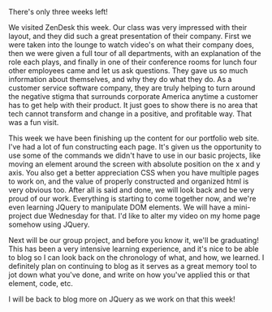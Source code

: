 There's only three weeks left!

We visited ZenDesk this week. Our class was very impressed with their layout, and they did such a great presentation of their company. First we were taken into the lounge to watch video's on what their company does, then we were given a full tour of all departments, with an explanation of the role each plays, and finally in one of their conference rooms for lunch four other employees came and let us ask questions. They gave us so much information about themselves, and why they do what they do. As a customer service software company, they are truly helping to turn around the negative stigma that surrounds corporate America anytime a customer has to get help with their product. It just goes to show there is no area that tech cannot transform and change in a positive, and profitable way. That was a fun visit.

This week we have been finishing up the content for our portfolio web site. I've had a lot of fun constructing each page. It's given us the opportunity to use some of the commands we didn't have to use in our basic projects, like moving an element around the screen with absolute position on the x and y axis. You also get a better appreciation CSS when you have multiple pages to work on, and the value of properly constructed and organized html is very obvious too. After all is said and done, we will look back and be very proud of our work. Everything is starting to come together now, and we're even learning JQuery to manipulate DOM elements. We will have a mini-project due Wednesday for that. I'd like to alter my video on my home page somehow using JQuery.

Next will be our group project, and before you know it, we'll be graduating! This has been a very intensive learning experience, and it's nice to be able to blog so I can look back on the chronology of what, and how, we learned. I definitely plan on continuing to blog as it serves as a great memory tool to jot down what you've done, and write on how you've applied this or that element, code, etc.

I will be back to blog more on JQuery as we work on that this week!
